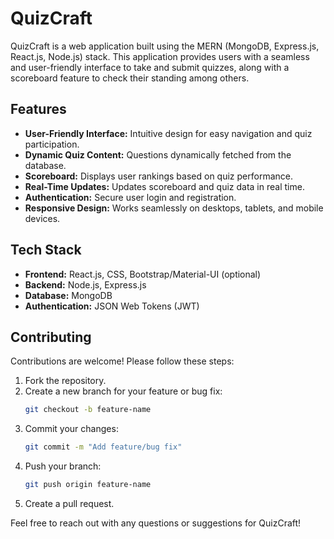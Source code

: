 
# QuizCraft

QuizCraft is a web application built using the MERN (MongoDB, Express.js, React.js, Node.js) stack. This application provides users with a seamless and user-friendly interface to take and submit quizzes, along with a scoreboard feature to check their standing among others.

## Features

- **User-Friendly Interface:** Intuitive design for easy navigation and quiz participation.
- **Dynamic Quiz Content:** Questions dynamically fetched from the database.
- **Scoreboard:** Displays user rankings based on quiz performance.
- **Real-Time Updates:** Updates scoreboard and quiz data in real time.
- **Authentication:** Secure user login and registration.
- **Responsive Design:** Works seamlessly on desktops, tablets, and mobile devices.

## Tech Stack

- **Frontend:** React.js, CSS, Bootstrap/Material-UI (optional)
- **Backend:** Node.js, Express.js
- **Database:** MongoDB
- **Authentication:** JSON Web Tokens (JWT)


## Contributing

Contributions are welcome! Please follow these steps:

1. Fork the repository.
2. Create a new branch for your feature or bug fix:
   ```bash
   git checkout -b feature-name
   ```
3. Commit your changes:
   ```bash
   git commit -m "Add feature/bug fix"
   ```
4. Push your branch:
   ```bash
   git push origin feature-name
   ```
5. Create a pull request.


Feel free to reach out with any questions or suggestions for QuizCraft!

